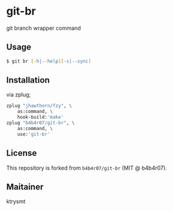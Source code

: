 # git-br

git branch wrapper command

## Usage

```zsh
$ git br [-h|--help][-s|--sync]
```

## Installation

via zplug;

```zsh
zplug "jhawthorn/fzy", \
    as:command, \
    hook-build:'make'
zplug "b4b4r07/git-br", \
    as:command, \
    use:'git-br'
```

## License

This repository is forked from `b4b4r07/git-br` (MIT @ b4b4r07).

## Maitainer

ktrysmt

